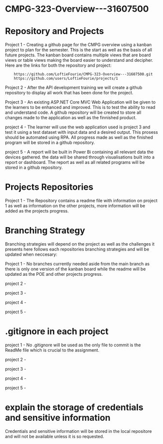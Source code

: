 # CMPG-323-Overview---31607500

# Repository and Projects

Project 1 - Creating a github page for the CMPG overview using a kanban project to plan for the semester. This is the start as well as the basis of all future projects. The kanban board contains multiple views that are board views or table views making the board easier to understand and decipher.
Here are the links for both the repository and project:

		https://github.com/LoftieFourie/CMPG-323-Overview---31607500.git
		https://github.com/users/LoftieFourie/projects/1
		
Project 2 - After the API development training we will create a github repository to display all work that has been done for the project. 

Project 3 - An existing ASP.NET Core MVC Web Application will be given to the learners to be enhanced and improved. This is to test the ability to read and understand code. A github repository will be created to store all changes made to the application as well as the finnished product.

project 4 - The learner will use the web application used is project 3 and test it using a test dataset with input data and a desired output. This prosess should be automated using RPA. All progress made as well as the finished program will be stored in a github repository.

project 5 - A report will be built in Power Bi containing all relevant data the devices gathered. the data will be shared through visualisations built into a report or dashboard. The report as well as all related programs will be stored in a github repository.


# Projects Repositories

Project 1 - The Repository contains a readme file with information on project 1 as well as information on the other projects, more information will be added as the projects progress.

# Branching Strategy

Branching strategies will depend on the project as well as the challenges it presents here follows each repositories branching strategies and will be updated when neccesary:

Project 1 - No branches currently needed aside from the main branch as there is only one version of the kanban board while the readme will be updated as the POE and other projects progress.

project 2 - 

project 3 -

project 4 -

project 5 -

# .gitignore in each project

project 1 - No .gitignore will be used as the only file to commit is the ReadMe file which is crucial to the assignment.

project 2 -

project 3 -

project 4 -

project 5 -

# explain the storage of credentials and sensitive information

Credentials and sensitive information will be stored in the local repositore and will not be available unless it is so requested.